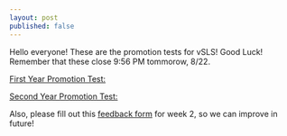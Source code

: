 ```yaml
---
layout: post
published: false
---
```

Hello everyone! These are the promotion tests for vSLS! Good Luck! Remember that these close 9:56 PM tommorow, 8/22.

[First Year Promotion Test:](https://forms.gle/9LiTvuXhZ3qtj4BJ8 )

[Second Year Promotion Test:](https://forms.gle/SQp8BLNaScGGeLvNA )

Also, please fill out this [feedback form](https://forms.gle/3L2ZJjiTgrYmmWGh8 ) for week 2, so we can improve in future!
